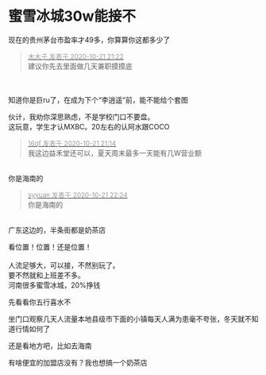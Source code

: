 # 蜜雪冰城30w能接不


现在的贵州茅台市盈率才49多，你算算你这都多少了

<div class="quote"><blockquote><font size="2"><a href="https://www.hostloc.com/forum.php?mod=redirect&amp;goto=findpost&amp;pid=9333352&amp;ptid=756920" target="_blank"><font color="#999999">木木子 发表于 2020-10-21 21:22</font></a></font><br />
建议你先去里面做几天兼职摸摸底</blockquote></div><br />
<br />
知道你是巨ru了，在成为下个“李逍遥”前，能不能给个套图<img src="static/image/smiley/yct/010.gif" smilieid="41" border="0" alt="" />

伙计，我劝你深思熟虑，不是学校门口不要盘。<br />
这玩意，学生才认MXBC。20左右的认阿水跟COCO

<div class="quote"><blockquote><font size="2"><a href="https://www.hostloc.com/forum.php?mod=redirect&amp;goto=findpost&amp;pid=9333317&amp;ptid=756920" target="_blank"><font color="#999999">16qf 发表于 2020-10-21 21:14</font></a></font><br />
我这边益禾堂还可以，夏天周末最多一天能有几W营业额</blockquote></div><br />
你是海南的

<div class="quote"><blockquote><font size="2"><a href="https://www.hostloc.com/forum.php?mod=redirect&amp;goto=findpost&amp;pid=9333621&amp;ptid=756920" target="_blank"><font color="#999999">syyuan 发表于 2020-10-21 22:24</font></a></font><br />
你是海南的</blockquote></div><br />
广东这边的，半条街都是奶茶店 <img src="static/image/smiley/yct/010.gif" smilieid="41" border="0" alt="" />

看位置！位置！还是位置！<br />
<br />
人流足够大，可以接，不然别玩了。<br />
要不然就和上班差不多。<br />
河南很多蜜雪冰城，20%挣钱

先看看你五行喜水不

坐门口观察几天人流量本地县级市下面的小镇每天人满为患毫不夸张，冬天就不知道行情如何了

还是看地方吧，比如去海南

有啥便宜的加盟店没有？我也想搞一个奶茶店
